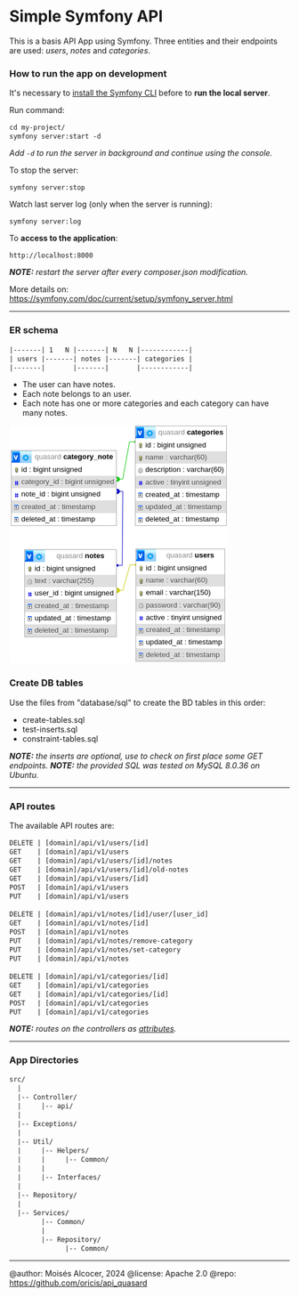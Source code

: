 # Simple Symfony API

This is a basis API App using Symfony.
Three entities and their endpoints are used: *users*, *notes* and *categories*.

### How to run the app on development

It's necessary to [install the Symfony CLI](https://symfony.com/download#step-1-install-symfony-cli)
before to **run the local server**.

Run command:

    cd my-project/
    symfony server:start -d

*Add `-d` to run the server in background and continue using the console.*

To stop the server:

    symfony server:stop

Watch last server log (only when the server is running):

    symfony server:log


To **access to the application**:

    http://localhost:8000

***NOTE:** restart the server after every composer.json modification.*

More details on: https://symfony.com/doc/current/setup/symfony_server.html

***

### ER schema

    |-------| 1   N |-------| N   N |------------|
    | users |-------| notes |-------| categories |
    |-------|       |-------|       |------------|

 - The user can have notes.
 - Each note belongs to an user.
 - Each note has one or more categories and each category can have many notes.

![BD diagram](./docs/images/bd.png)

### Create DB tables

Use the files from "database/sql" to create the BD tables in this order:

 - create-tables.sql
 - test-inserts.sql
 - constraint-tables.sql

***NOTE:** the inserts are optional, use to check on first place some GET endpoints.*
***NOTE:** the provided SQL was tested on MySQL 8.0.36 on Ubuntu.*

***

### API routes

The available API routes are:

    DELETE | [domain]/api/v1/users/[id]
    GET    | [domain]/api/v1/users
    GET    | [domain]/api/v1/users/[id]/notes
    GET    | [domain]/api/v1/users/[id]/old-notes
    GET    | [domain]/api/v1/users/[id]
    POST   | [domain]/api/v1/users
    PUT    | [domain]/api/v1/users

    DELETE | [domain]/api/v1/notes/[id]/user/[user_id]
    GET    | [domain]/api/v1/notes/[id]
    POST   | [domain]/api/v1/notes
    PUT    | [domain]/api/v1/notes/remove-category
    PUT    | [domain]/api/v1/notes/set-category
    PUT    | [domain]/api/v1/notes

    DELETE | [domain]/api/v1/categories/[id]
    GET    | [domain]/api/v1/categories
    GET    | [domain]/api/v1/categories/[id]
    POST   | [domain]/api/v1/categories
    PUT    | [domain]/api/v1/categories

***NOTE:** routes on the controllers as*
*[attributes](https://symfony.com/doc/current/best_practices.html#best-practice-controller-attributes).*

***

### App Directories

    src/
      |
      |-- Controller/
      |     |-- api/
      |
      |-- Exceptions/
      |
      |-- Util/
      |     |-- Helpers/
      |     |     |-- Common/
      |     |
      |     |-- Interfaces/
      |
      |-- Repository/
      |
      |-- Services/
            |-- Common/
            |
            |-- Repository/
                  |-- Common/

***

@author:  Moisés Alcocer, 2024
@license: Apache 2.0
@repo:    https://github.com/oricis/api_quasard
